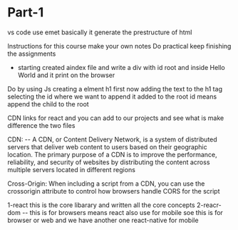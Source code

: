 # Part-1

vs code use emet basically it generate the prestructure of html

Instructions for this course
make your own notes
Do practical
keep finishing the assignments

- starting
  created aindex file and write a div with id root and inside Hello World and it print on the browser

Do by using Js
creating a elment h1 first
now adding the text to the h1 tag
selecting the id where we want to append it
added to the root id means append the child to the root

CDN links for react and you can add to our projects
and see what is make difference
the two files

CDN: -- A CDN, or Content Delivery Network, is a system of distributed servers that deliver web content to users based on their geographic location. The primary purpose of a CDN is to improve the performance, reliability, and security of websites by distributing the content across multiple servers located in different regions

Cross-Origin: When including a script from a CDN, you can use the crossorigin attribute to control how browsers handle CORS for the script

1-react this is the core libarary and written all the core concepts
2-reacr-dom -- this is for browsers means react also use for mobile soe this is for browser or web
and we have another one react-native for mobile
